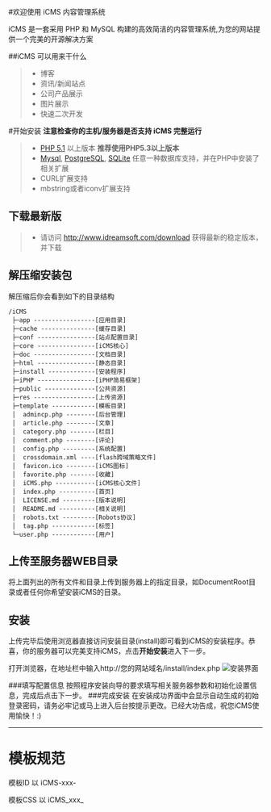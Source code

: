#欢迎使用 iCMS 内容管理系统

iCMS 是一套采用 PHP 和 MySQL 构建的高效简洁的内容管理系统,为您的网站提供一个完美的开源解决方案

##iCMS 可以用来干什么
> * 博客
> * 资讯/新闻站点
> * 公司产品展示
> * 图片展示
> * 快速二次开发

#开始安装
**注意检查你的主机/服务器是否支持 iCMS 完整运行**
> * [PHP 5.1][1] 以上版本 **推荐使用PHP5.3以上版本**
> * [Mysql][2], [PostgreSQL][3], [SQLite][4] 任意一种数据库支持，并在PHP中安装了相关扩展
> * CURL扩展支持
> * mbstring或者iconv扩展支持

## 下载最新版
> * 请访问 http://www.idreamsoft.com/download 获得最新的稳定版本，并下载

## 解压缩安装包
解压缩后你会看到如下的目录结构
```
/iCMS
 ├─app -----------------[应用目录]
 ├─cache ---------------[缓存目录]
 ├─conf ----------------[站点配置目录]
 ├─core ----------------[iCMS核心]
 ├─doc -----------------[文档目录]
 ├─html ----------------[静态目录]
 ├─install -------------[安装程序]
 ├─iPHP ----------------[iPHP简易框架]
 ├─public --------------[公共资源]
 ├─res -----------------[上传资源]
 ├─template ------------[模板目录]
 │  admincp.php --------[后台管理]
 │  article.php --------[文章]
 │  category.php -------[栏目]
 │  comment.php --------[评论]
 │  config.php ---------[系统配置]
 │  crossdomain.xml ----[flash跨域策略文件]
 │  favicon.ico --------[iCMS图标]
 │  favorite.php -------[收藏]
 │  iCMS.php -----------[iCMS核心文件]
 │  index.php ----------[首页]
 │  LICENSE.md ---------[版本说明]
 │  README.md ----------[相关说明]
 │  robots.txt ---------[Robots协议]
 │  tag.php ------------[标签]
 └─user.php ------------[用户]
```

## 上传至服务器WEB目录
将上面列出的所有文件和目录上传到服务器上的指定目录，如DocumentRoot目录或者任何你希望安装iCMS的目录。
## 安装
上传完毕后使用浏览器直接访问安装目录(install)即可看到iCMS的安装程序。恭喜，你的服务器可以完美支持iCMS，点击**开始安装**进入下一步。

打开浏览器，在地址栏中输入http://您的网站域名/install/index.php
![安装界面][5]

###填写配置信息
按照程序安装向导的要求填写相关服务器参数和初始化设置信息，完成后点击下一步。
###完成安装
在安装成功界面中会显示自动生成的初始登录密码，请务必牢记或马上进入后台按提示更改。已经大功告成，祝您iCMS使用愉快！:)

----------

模板规范
=====

模板ID  以 iCMS-xxx-

模板CSS 以 iCMS_xxx_

[1]: http://www.php.net/
[2]: http://www.mysql.com/
[3]: http://www.postgresql.org/
[4]: http://sqlite.org/
[5]: http://www.idreamsoft.com/static/install.jpg

